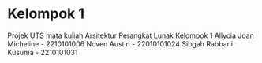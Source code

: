 # Kelompok 1
Projek UTS mata kuliah Arsitektur Perangkat Lunak Kelompok 1
Allycia Joan Micheline - 2210101006
Noven Austin - 22010101024
Sibgah Rabbani Kusuma - 2210101031
